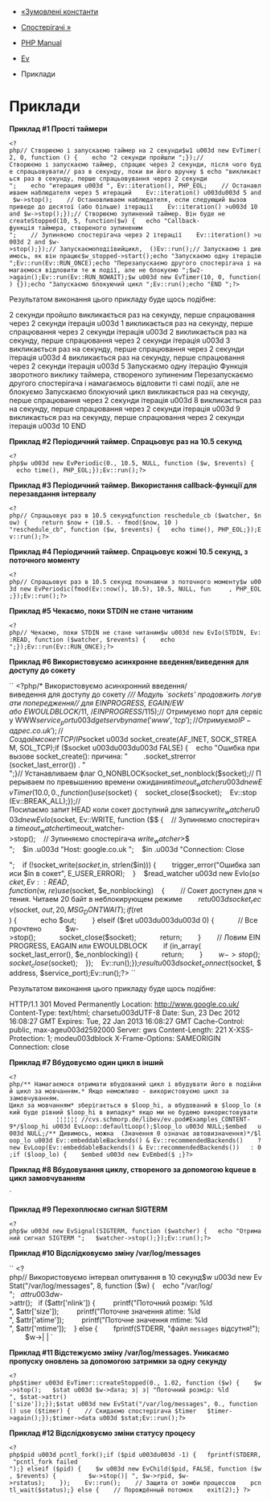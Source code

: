 - [«Зумовлені константи](ev.global.constants.md)
- [Спостерігачі »](ev.watchers.md)

- [PHP Manual](index.md)
- [Ev](book.ev.md)
- Приклади

# Приклади

**Приклад #1 Прості таймери**

` <?php// Створюємо і запускаємо таймер на 2 секунди$w1 u003d new EvTimer(2, 0, function () {    echo "2 секунди пройшли
";});//Створюємо і запускаємо таймер, спрацює через 2 секунди, після чого буде спрацьовувати// раз в секунду, поки ви його вручну $ echo "викликається раз в секунду, перше спрацьовування через 2 секунди
";    echo "итерация u003d ", Ev::iteration(), PHP_EOL;    // Останавливаем наблюдателя через 5 итераций    Ev::iteration() u003du003d 5 and $w->stop();    // Остановливаем наблюдателя, если следующий вызов приведе до десятої (або більше) ітерації    Ev::iteration() >u003d 10 and $w->stop();});// Створюємо зупинений таймер. Він буде не createStopped(10, 5, function($w) {   echo "Callback-функція таймера, створеного зупиненим
";    // Зупиняємо спостерігача через 2 ітерації    Ev::iteration() >u003d 2 and $w->stop();});// Запускаємоподіївийцикл,  ()Ev::run();// Запускаємо і дивимось, як він працює$w_stopped->start();echo "Запускаємо одну ітерацію
";Ev::run(Ev::RUN_ONCE);echo "Перезапускаємо другого спостерігача і намагаємося відловити те ж події, але не блокуємо
";$w2->again();Ev::run(Ev::RUN_NOWAIT);$w u003d new EvTimer(10, 0, function() {});echo "Запускаємо блокуючий цикл
";Ev::run();echo "END
";?> `

Результатом виконання цього прикладу буде щось подібне:

2 секунди пройшло
викликається раз на секунду, перше спрацювання через 2 секунди
ітерація u003d 1
викликається раз на секунду, перше спрацювання через 2 секунди
ітерація u003d 2
викликається раз на секунду, перше спрацювання через 2 секунди
ітерація u003d 3
викликається раз на секунду, перше спрацювання через 2 секунди
ітерація u003d 4
викликається раз на секунду, перше спрацювання через 2 секунди
ітерація u003d 5
Запускаємо одну ітерацію
Функція зворотного виклику таймера, створеного зупиненим
Перезапускаємо другого спостерігача і намагаємось відловити ті самі події, але не блокуємо
Запускаємо блокуючий цикл
викликається раз на секунду, перше спрацювання через 2 секунди
ітерація u003d 8
викликається раз на секунду, перше спрацювання через 2 секунди
ітерація u003d 9
викликається раз на секунду, перше спрацювання через 2 секунди
ітерація u003d 10
END

**Приклад #2 Періодичний таймер. Спрацьовує раз на 10.5 секунд**

` <?php$w u003d new EvPeriodic(0., 10.5, NULL, function ($w, $revents) {    echo time(), PHP_EOL;});Ev::run();?> `

**Приклад #3 Періодичний таймер. Використання callback-функції для
перезавдання інтервалу**

`<?php// Спрацьовує раз в 10.5 секундfunction reschedule_cb ($watcher, $now) {    return $now + (10.5. - fmod($now, 10 ) "reschedule_cb", function ($w, $revents) {   echo time(), PHP_EOL;});Ev::run();?> `

**Приклад #4 Періодичний таймер. Спрацьовує кожні 10.5 секунд,
з поточного моменту**

`<?php// Спрацьовує раз в 10.5 секунд починаючи з поточного моменту$w u003d new EvPeriodic(fmod(Ev::now(), 10.5), 10.5, NULL, fun     , PHP_EOL;});Ev::run();?> `

**Приклад #5 Чекаємо, поки STDIN не стане читаним**

` <?php// Чекаємо, поки STDIN не стане читаним$w u003d new EvIo(STDIN, Ev::READ, function ($watcher, $revents) {    echo 
";});Ev::run(Ev::RUN_ONCE);?> `

**Приклад #6 Використовуємо асинхронне введення/виведення для доступу до сокету**

`` <?php/* Використовуємо асинхронний введення/виведення для доступу до сокету */// Модуль `sockets' продовжить логувати попередження// для EINPROGRESS, EGAIN/EW або EWOULDBLOCK*/11, /*EINPROGRESS*/115);// Отримуємо порт для сервісу WWW$service_port u003d getservbyname('www', 'tcp');// Отримуємо IP-адрес .co.uk');// Создаём сокет TCP/IP$socket u003d socket_create(AF_INET, SOCK_STREAM, SOL_TCP);if ($socket u003du003du003d FALSE) {    echo "Ошибка при вызове socket_create(): причина: "        .socket_strerror (socket_last_error()) . "
";}// Устанавливаем флаг O_NONBLOCKsocket_set_nonblock($socket);// Прерываем по превышению времени ожидания$timeout_watcher u003d new EvTimer(10.0, 0., function () use ($socket) {    socket_close($socket);    Ev::stop (Ev::BREAK_ALL);});//Посилаємо запит HEAD коли сокет доступний для запису$write_watcher u003d new EvIo($socket, Ev::WRITE, function ($$ {    // Зупиняємо спостерігача $timeout_watcher    $timeout_watcher->stop();    // Зупиняємо спостерігача $write_watcher >   $$  
";    $in .u003d "Host: google.co.uk
";    $in .u003d "Connection: Close

";    if (!socket_write($socket, $in, strlen($in))) {        trigger_error("Ошибка записи $in в сокет", E_USER_ERROR);    }    $read_watcher u003d new EvIo($socket, Ev::READ, function ($w, $re)        use ($socket, $e_nonblocking)    {        // Сокет доступен для чтения. Читаем 20 байт в неблокирующем режиме        $ret u003d socket_recv($socket, $out, 20, MSG_DONTWAIT);        if ($ret ) {            echo $out;        } elseif ($ret u003du003du003d 0) {            // Все прочтено            $w->stop();            socket_close($socket);            return;        }        // Ловим EINPROGRESS, EAGAIN или EWOULDBLOCK        if (in_array( socket_last_error(), $e_nonblocking)) {            return;        }        $w->stop();        socket_close($socket);    });    Ev::run();});$result u003d socket_connect($socket, $address, $service_port);Ev::run();?> ``

Результатом виконання цього прикладу буде щось подібне:

HTTP/1.1 301 Moved Permanently
Location: http://www.google.co.uk/
Content-Type: text/html; charsetu003dUTF-8
Date: Sun, 23 Dec 2012 16:08:27 GMT
Expires: Tue, 22 Jan 2013 16:08:27 GMT
Cache-Control: public, max-ageu003d2592000
Server: gws
Content-Length: 221
X-XSS-Protection: 1; modeu003dblock
X-Frame-Options: SAMEORIGIN
Connection: close

**Приклад #7 Вбудовуємо один цикл в інший**

`<?php/** Намагаємося отримати вбудований цикл і вбудувати його в подійний цикл за мовчанням.* Якщо неможливо - використовуємо цикл за замовчуванням. Цикл за мовчанням* зберігається в $loop_hi, а вбудований в $loop_lo (який буде рівний $loop_hi в випадку* якщо ми не будемо використовувати              ¦¦¦¦¦¦ //cvs.schmorp.de/libev/ev.pod#Examples_CONTENT-9*/$loop_hi u003d EvLoop::defaultLoop();$loop_lo u003d NULL;$embed   u003d NULL;/** Дивимось, можна  (Значення 0 означає автовизначення)*/$loop_lo u003d Ev::embeddableBackends() & Ev::recommendedBackends()    ? new EvLoop(Ev::embeddableBackends() & Ev::recommendedBackends())   : 0;if ($loop_lo) {    $embed u003d new EvEmbed($ ;}?> `

**Приклад #8 Вбудовування циклу, створеного за допомогою kqueue в цикл
замовчуванням**

`<?php/** Перевіряємо, що бекенд kqueue доступний, але не рекомендований, і створюємо його для* роботи з сокетами (які зазвичай працюють с будь? (Можна опціонально* використовувати прапор EVFLAG_NOENV)** Приклад взято з* http://pod.tst.eu/http://cvs.schmorp.de/libev/ev.pod#Examples_CONTENT-9*/$loop       :defaultLoop();$socket_loopu003du003dNULL;$embed       u003d NULL;if (Ev::supportedBackends() & ~Ev::recommendedBackends() BACKEND_KQUEUE))) {        $embed u003d new EvEmbed($loop); }}if (!$socket_loop) {    $socket_loop u003d $loop;}// тепер  використовуємо $socket_loop для всіх сокетів, а $loop для всього остального?>

**Приклад #9 Перехоплюємо сигнал SIGTERM**

` <?php$w u003d new EvSignal(SIGTERM, function ($watcher) {   echo "Отриманий сигнал SIGTERM
";   $watcher->stop();});Ev::run();?> `

**Приклад #10 Відслідковуємо зміну /var/log/messages**

`` <?php// Використовуємо інтервал опитування в 10 секунд$w u003d new EvStat("/var/log/messages", 8, function ($w) {    echo "/var/log/
";   $attr u003d $w->attr();   if ($attr['nlink']) {         printf("Поточний розмір: %ld
", $attr['size']);         printf("Поточне значення atime: %ld
", $attr['atime']);         printf("Поточне значення mtime: %ld
", $attr['mtime']);    } else {        fprintf(STDERR, "файл `messages` відсутня!");         $w->| | `

**Приклад #11 Відстежуємо зміну /var/log/messages. Уникаємо пропуску
оновлень за допомогою затримки за одну секунду**

`<?php$timer u003d EvTimer::createStopped(0., 1.02, function ($w) {    $w->stop();   $stat u003d $w->daта; з| з| "Поточний розмір: %ld
", $stat->attr()['size']);});$stat u003d new EvStat("/var/log/messages", 0., function () use ($timer) {    // Скидаємо спостерігача $timer   $timer->again();});$timer->data u003d $stat;Ev::run();?> `

**Приклад #12 Відслідковуємо зміни статусу процесу**

` <?php$pid u003d pcntl_fork();if ($pid u003du003d -1) {   fprintf(STDERR, "pcntl_fork failed
");} elseif ($pid) {    $w u003d new EvChild($pid, FALSE, function ($w, $revents) {         $w->stop()|
", $w->rpid, $w->rstatus);    });    Ev::run();    // Защита от зомби процессов    pcntl_wait($status);} else {    // Порождённый потомок    exit(2);} ?> `
